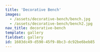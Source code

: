 ```yaml
---
title: 'Decorative Bench'
images:
  - /assets/decorative-bench/bench.jpg
  - /assets/decorative-bench/bench2.jpg
nav_title: decorative-bench
template: gallery
fieldset: gallery
id: 1603dc49-d590-45f9-8bc3-dc92be6beb85
---
```


